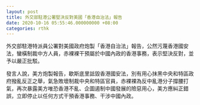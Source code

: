```yaml
---
layout: post
title: 外交部駐港公署堅決反對美國「香港自治法」報告
date: 2020-10-16 05:55:46.000000000 +08:00
categories: rthk
---
```


外交部駐港特派員公署對美國政府炮製「香港自治法」報告，公然污蔑香港國安法，蠻橫制裁中方人員，赤裸裸干預屬於中國內政的香港事務，表示堅決反對，並予以嚴正批駁。

發言人說，美方炮製報告，歇斯底里詆毀香港國安法，別有用心抹黑中央和特區政府撥亂反正之舉，氣急敗壞制裁中央和特區官員，赤裸裸為反中亂港分子撐腰打氣，再次暴露美方唯恐香港不亂、企圖遏制中國發展的險惡用心，美方應糾正錯誤，立即停止以任何方式干預香港事務、干涉中國內政。
